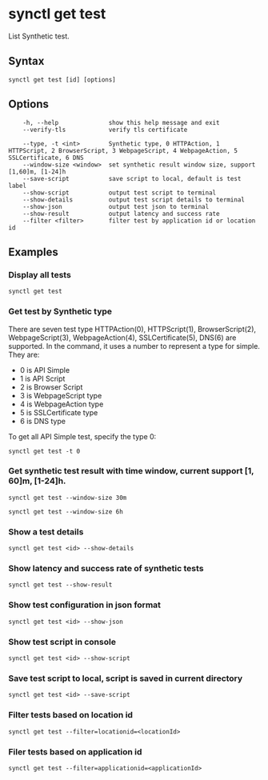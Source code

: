 # synctl get test
List Synthetic test.

## Syntax
```
synctl get test [id] [options]
```

## Options
```
    -h, --help              show this help message and exit
    --verify-tls            verify tls certificate

    --type, -t <int>        Synthetic type, 0 HTTPAction, 1 HTTPScript, 2 BrowserScript, 3 WebpageScript, 4 WebpageAction, 5 SSLCertificate, 6 DNS
    --window-size <window>  set synthetic result window size, support [1,60]m, [1-24]h
    --save-script           save script to local, default is test label
    --show-script           output test script to terminal
    --show-details          output test script details to terminal
    --show-json             output test json to terminal
    --show-result           output latency and success rate
    --filter <filter>       filter test by application id or location id
```

## Examples

### Display all tests
```
synctl get test
```

### Get test by Synthetic type

There are seven test type HTTPAction(0), HTTPScript(1), BrowserScript(2), WebpageScript(3), WebpageAction(4), SSLCertificate(5), DNS(6) are supported.
In the command, it uses a number to represent a type for simple. They are:
  - 0 is API Simple
  - 1 is API Script
  - 2 is Browser Script
  - 3 is WebpageScript type
  - 4 is WebpageAction type
  - 5 is SSLCertificate type
  - 6 is DNS type

To get all API Simple test, specify the type 0:
```
synctl get test -t 0
```

### Get synthetic test result with time window, current support [1, 60]m, [1-24]h.

```
synctl get test --window-size 30m

synctl get test --window-size 6h
```

### Show a test details
```
synctl get test <id> --show-details
```

### Show latency and success rate of synthetic tests
```
synctl get test --show-result
```

### Show test configuration in json format
```
synctl get test <id> --show-json
```

### Show test script in console
```
synctl get test <id> --show-script
```

### Save test script to local, script is saved in current directory
```
synctl get test <id> --save-script
```

### Filter tests based on location id
```
synctl get test --filter=locationid=<locationId>
```

### Filer tests based on application id
```
synctl get test --filter=applicationid=<applicationId>
```

